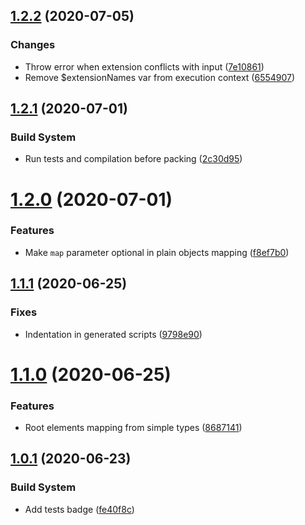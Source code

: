 ## [1.2.2](https://github.com/snatalenko/declarative-mapper/compare/v1.2.1...v1.2.2) (2020-07-05)


### Changes

* Throw error when extension conflicts with input ([7e10861](https://github.com/snatalenko/declarative-mapper/commit/7e10861370d6c52338fb9c22bd0e4dd16bff474a))
* Remove $extensionNames var from execution context ([6554907](https://github.com/snatalenko/declarative-mapper/commit/6554907cbf33d9d970c628e991463dc56d56b11b))


## [1.2.1](https://github.com/snatalenko/declarative-mapper/compare/v1.2.0...v1.2.1) (2020-07-01)


### Build System

* Run tests and compilation before packing ([2c30d95](https://github.com/snatalenko/declarative-mapper/commit/2c30d95cf6988ec7c627d5aea161193900c9c60e))


# [1.2.0](https://github.com/snatalenko/declarative-mapper/compare/v1.1.1...v1.2.0) (2020-07-01)


### Features

* Make `map` parameter optional in plain objects mapping ([f8ef7b0](https://github.com/snatalenko/declarative-mapper/commit/f8ef7b0a74f88273fc0b0175c7a3e75ae46a35ca))


## [1.1.1](https://github.com/snatalenko/declarative-mapper/compare/v1.1.0...v1.1.1) (2020-06-25)


### Fixes

* Indentation in generated scripts ([9798e90](https://github.com/snatalenko/declarative-mapper/commit/9798e9083a1717e44047722516232c81e304b2b7))


# [1.1.0](https://github.com/snatalenko/declarative-mapper/compare/v1.0.1...v1.1.0) (2020-06-25)


### Features

* Root elements mapping from simple types ([8687141](https://github.com/snatalenko/declarative-mapper/commit/86871414def5da4f99db1e25b46cae4456d8268a))


## [1.0.1](https://github.com/snatalenko/declarative-mapper/compare/v1.0.0...v1.0.1) (2020-06-23)


### Build System

* Add tests badge ([fe40f8c](https://github.com/snatalenko/declarative-mapper/commit/fe40f8ccbaf7e86a4e292b1e6a7c95cd0eb34701))


